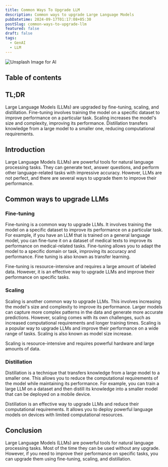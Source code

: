 ```yaml
---
title: Common Ways To Upgrade LLM
description: Common ways to upgrade Large Language Models
pubDatetime: 2024-09-17T01:17:08+05:30
postSlug: common-ways-to-upgrade-llm
featured: false
draft: false
tags:
  - GenAI
  - LLM
---
```


![Unsplash Image for AI](https://images.unsplash.com/photo-1591696331111-ef9586a5b17a?q=80&w=2070&h=800&auto=format&fit=crop&ixlib=rb-4.0.3&ixid=M3wxMjA3fDB8MHxwaG90by1wYWdlfHx8fGVufDB8fHx8fA%3D%3D&crop=edges)

## Table of contents

## TL;DR

Large Language Models (LLMs) are upgraded by fine-tuning, scaling, and distillation. Fine-tuning involves training the model on a specific dataset to improve performance on a particular task. Scaling increases the model's size and complexity, improving its performance. Distillation transfers knowledge from a large model to a smaller one, reducing computational requirements.

## Introduction

Large Language Models (LLMs) are powerful tools for natural language processing tasks. They can generate text, answer questions, and perform other language-related tasks with impressive accuracy. However, LLMs are not perfect, and there are several ways to upgrade them to improve their performance.

## Common ways to upgrade LLMs

### Fine-tuning

Fine-tuning is a common way to upgrade LLMs. It involves training the model on a specific dataset to improve its performance on a particular task. For example, if you have an LLM that is trained on a general language model, you can fine-tune it on a dataset of medical texts to improve its performance on medical-related tasks. Fine-tuning allows you to adapt the model to a specific domain or task, improving its accuracy and performance. Fine tuning is also known as transfer learning.

Fine-tuning is resource-intensive and requires a large amount of labeled data. However, it is an effective way to upgrade LLMs and improve their performance on specific tasks.

### Scaling

Scaling is another common way to upgrade LLMs. This involves increasing the model's size and complexity to improve its performance. Larger models can capture more complex patterns in the data and generate more accurate predictions. However, scaling comes with its own challenges, such as increased computational requirements and longer training times. Scaling is a popular way to upgrade LLMs and improve their performance on a wide range of tasks. Scaling is also known as model size increase.

Scaling is resource-intensive and requires powerful hardware and large amounts of data.

### Distillation

Distillation is a technique that transfers knowledge from a large model to a smaller one. This allows you to reduce the computational requirements of the model while maintaining its performance. For example, you can train a large LLM on a dataset and then distill its knowledge into a smaller model that can be deployed on a mobile device.

Distillation is an effective way to upgrade LLMs and reduce their computational requirements. It allows you to deploy powerful language models on devices with limited computational resources.

## Conclusion

Large Language Models (LLMs) are powerful tools for natural language processing tasks. Most of the time they can be used without any upgrade. However, if you need to improve their performance on specific tasks, you can upgrade them using fine-tuning, scaling, and distillation.
